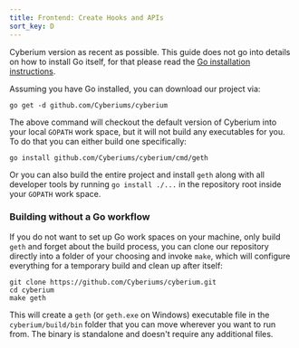 ```yaml
---
title: Frontend: Create Hooks and APIs
sort_key: D
---
```

<!-- TODO: Maybe move? -->

Cyberium version as recent as possible. This guide does not go into details on how to install Go itself, for that please read the [Go installation instructions](https://golang.org/doc/install).

Assuming you have Go installed, you can download our project via:

```shell
go get -d github.com/Cyberiums/cyberium
```

The above command will checkout the default version of Cyberium into your local `GOPATH` work space, but it will not build any executables for you. To do that you can either build one specifically:

    go install github.com/Cyberiums/cyberium/cmd/geth

Or you can also build the entire project and install `geth` along with all developer tools by running `go install ./...` in the repository root inside your `GOPATH` work space.

### Building without a Go workflow

If you do not want to set up Go work spaces on your machine, only build `geth` and forget about the build process, you can clone our repository directly into a folder of your choosing and invoke `make`, which will configure everything for a temporary build and clean up after itself:

    git clone https://github.com/Cyberiums/cyberium.git
    cd cyberium
    make geth

This will create a `geth` (or `geth.exe` on Windows) executable file in the `cyberium/build/bin` folder that you can move wherever you want to run from. The binary is standalone and doesn't require any additional files.
